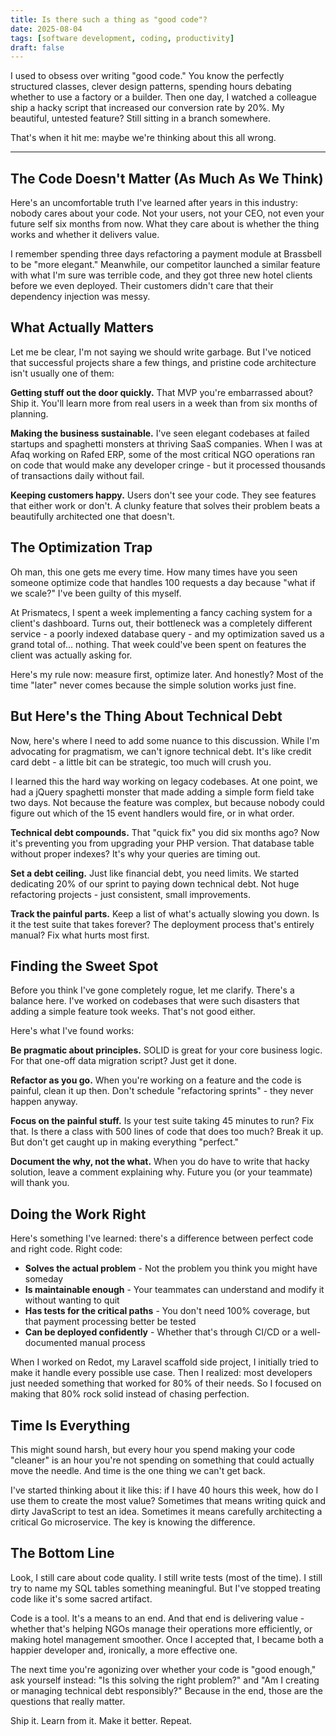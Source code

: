 ```yaml
---
title: Is there such a thing as "good code"?
date: 2025-08-04
tags: [software development, coding, productivity]
draft: false
---
```


I used to obsess over writing "good code." You know the perfectly structured classes, clever design patterns, spending hours debating whether to use a factory or a builder. Then one day, I watched a colleague ship a hacky script that increased our conversion rate by 20%. My beautiful, untested feature? Still sitting in a branch somewhere.

That's when it hit me: maybe we're thinking about this all wrong.

---

## The Code Doesn't Matter (As Much As We Think)

Here's an uncomfortable truth I've learned after years in this industry: nobody cares about your code. Not your users, not your CEO, not even your future self six months from now. What they care about is whether the thing works and whether it delivers value.

I remember spending three days refactoring a payment module at Brassbell to be "more elegant." Meanwhile, our competitor launched a similar feature with what I'm sure was terrible code, and they got three new hotel clients before we even deployed. Their customers didn't care that their dependency injection was messy.

## What Actually Matters

Let me be clear, I'm not saying we should write garbage. But I've noticed that successful projects share a few things, and pristine code architecture isn't usually one of them:

**Getting stuff out the door quickly.** That MVP you're embarrassed about? Ship it. You'll learn more from real users in a week than from six months of planning.

**Making the business sustainable.** I've seen elegant codebases at failed startups and spaghetti monsters at thriving SaaS companies. When I was at Afaq working on Rafed ERP, some of the most critical NGO operations ran on code that would make any developer cringe - but it processed thousands of transactions daily without fail.

**Keeping customers happy.** Users don't see your code. They see features that either work or don't. A clunky feature that solves their problem beats a beautifully architected one that doesn't.

## The Optimization Trap

Oh man, this one gets me every time. How many times have you seen someone optimize code that handles 100 requests a day because "what if we scale?" I've been guilty of this myself.

At Prismatecs, I spent a week implementing a fancy caching system for a client's dashboard. Turns out, their bottleneck was a completely different service - a poorly indexed database query - and my optimization saved us a grand total of... nothing. That week could've been spent on features the client was actually asking for.

Here's my rule now: measure first, optimize later. And honestly? Most of the time "later" never comes because the simple solution works just fine.

## But Here's the Thing About Technical Debt

Now, here's where I need to add some nuance to this discussion. While I'm advocating for pragmatism, we can't ignore technical debt. It's like credit card debt - a little bit can be strategic, too much will crush you.

I learned this the hard way working on legacy codebases. At one point, we had a jQuery spaghetti monster that made adding a simple form field take two days. Not because the feature was complex, but because nobody could figure out which of the 15 event handlers would fire, or in what order.

**Technical debt compounds.** That "quick fix" you did six months ago? Now it's preventing you from upgrading your PHP version. That database table without proper indexes? It's why your queries are timing out.

**Set a debt ceiling.** Just like financial debt, you need limits. We started dedicating 20% of our sprint to paying down technical debt. Not huge refactoring projects - just consistent, small improvements.

**Track the painful parts.** Keep a list of what's actually slowing you down. Is it the test suite that takes forever? The deployment process that's entirely manual? Fix what hurts most first.

## Finding the Sweet Spot

Before you think I've gone completely rogue, let me clarify. There's a balance here. I've worked on codebases that were such disasters that adding a simple feature took weeks. That's not good either.

Here's what I've found works:

**Be pragmatic about principles.** SOLID is great for your core business logic. For that one-off data migration script? Just get it done.

**Refactor as you go.** When you're working on a feature and the code is painful, clean it up then. Don't schedule "refactoring sprints" - they never happen anyway.

**Focus on the painful stuff.** Is your test suite taking 45 minutes to run? Fix that. Is there a class with 500 lines of code that does too much? Break it up. But don't get caught up in making everything "perfect."

**Document the why, not the what.** When you do have to write that hacky solution, leave a comment explaining why. Future you (or your teammate) will thank you.

## Doing the Work Right

Here's something I've learned: there's a difference between perfect code and right code. Right code:

- **Solves the actual problem** - Not the problem you think you might have someday
- **Is maintainable enough** - Your teammates can understand and modify it without wanting to quit
- **Has tests for the critical paths** - You don't need 100% coverage, but that payment processing better be tested
- **Can be deployed confidently** - Whether that's through CI/CD or a well-documented manual process

When I worked on Redot, my Laravel scaffold side project, I initially tried to make it handle every possible use case. Then I realized: most developers just needed something that worked for 80% of their needs. So I focused on making that 80% rock solid instead of chasing perfection.

## Time Is Everything

This might sound harsh, but every hour you spend making your code "cleaner" is an hour you're not spending on something that could actually move the needle. And time is the one thing we can't get back.

I've started thinking about it like this: if I have 40 hours this week, how do I use them to create the most value? Sometimes that means writing quick and dirty JavaScript to test an idea. Sometimes it means carefully architecting a critical Go microservice. The key is knowing the difference.

## The Bottom Line

Look, I still care about code quality. I still write tests (most of the time). I still try to name my SQL tables something meaningful. But I've stopped treating code like it's some sacred artifact.

Code is a tool. It's a means to an end. And that end is delivering value - whether that's helping NGOs manage their operations more efficiently, or making hotel management smoother. Once I accepted that, I became both a happier developer and, ironically, a more effective one.

The next time you're agonizing over whether your code is "good enough," ask yourself instead: "Is this solving the right problem?" and "Am I creating or managing technical debt responsibly?" Because in the end, those are the questions that really matter.

Ship it. Learn from it. Make it better. Repeat.